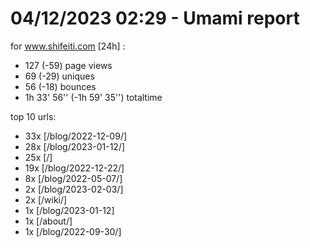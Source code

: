 # 04/12/2023 02:29 - Umami report
for www.shifeiti.com [24h] :

 - 127 (-59) page views
 - 69 (-29) uniques
 - 56 (-18) bounces
 - 1h 33' 56'' (-1h 59' 35'') totaltime


top 10 urls:
 - 33x [/blog/2022-12-09/]
 - 28x [/blog/2023-01-12/]
 - 25x [/]
 - 19x [/blog/2022-12-22/]
 - 8x [/blog/2022-05-07/]
 - 2x [/blog/2023-02-03/]
 - 2x [/wiki/]
 - 1x [/blog/2023-01-12]
 - 1x [/about/]
 - 1x [/blog/2022-09-30/]


